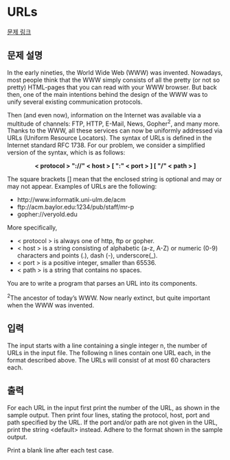 # URLs
[문제 링크](https://www.acmicpc.net/problem/6324)
## 문제 설명

<p>In the early nineties, the World Wide Web (WWW) was invented. Nowadays, most people think that the WWW simply consists of all the pretty (or not so pretty) HTML-pages that you can read with your WWW browser. But back then, one of the main intentions behind the design of the WWW was to unify several existing communication protocols.</p>

<p>Then (and even now), information on the Internet was available via a multitude of channels: FTP, HTTP, E-Mail, News, Gopher<sup>2</sup>, and many more. Thanks to the WWW, all these services can now be uniformly addressed via URLs (Uniform Resource Locators). The syntax of URLs is defined in the Internet standard RFC 1738. For our problem, we consider a simplified version of the syntax, which is as follows:</p>

<p style="text-align: center;"><strong>&lt; protocol &gt; &quot;://&quot; &lt; host &gt; [ &quot;:&quot; &lt; port &gt; ] [ &quot;/&quot; &lt; path &gt; ]</strong></p>

<p>The square brackets [] mean that the enclosed string is optional and may or may not appear. Examples of URLs are the following:</p>

<ul>
<li>http://www.informatik.uni-ulm.de/acm</li>
<li>ftp://acm.baylor.edu:1234/pub/staff/mr-p</li>
<li>gopher://veryold.edu</li>
</ul>

<p>More specifically,</p>

<ul>
<li>&lt; protocol &gt; is always one of http, ftp or gopher.</li>
<li>&lt; host &gt; is a string consisting of alphabetic (a-z, A-Z) or numeric (0-9) characters and points (.), dash (-), underscore(_).</li>
<li>&lt; port &gt; is a positive integer, smaller than 65536.</li>
<li>&lt; path &gt; is a string that contains no spaces.</li>
</ul>

<p>You are to write a program that parses an URL into its components.</p>

<p><sup>2</sup>The ancestor of today&rsquo;s WWW. Now nearly extinct, but quite important when the WWW was invented.</p>


## 입력

<p>The input starts with a line containing a single integer n, the number of URLs in the input file. The following n lines contain one URL each, in the format described above. The URLs will consist of at most 60 characters each.</p>


## 출력
<p>For each URL in the input first print the number of the URL, as shown in the sample output. Then print four lines, stating the protocol, host, port and path specified by the URL. If the port and/or path are not given in the URL, print the string &lt;default&gt; instead. Adhere to the format shown in the sample output.</p>

<p>Print a blank line after each test case.</p>


